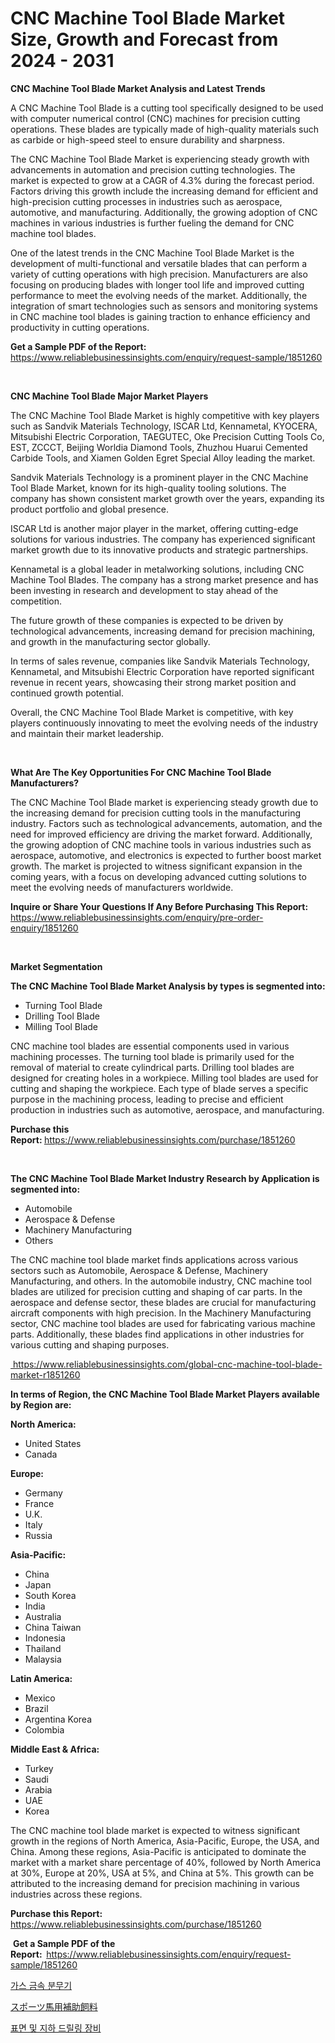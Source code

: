 <p><h1>CNC Machine Tool Blade Market Size, Growth and Forecast from 2024 - 2031</h1></p><p><strong>CNC Machine Tool Blade Market Analysis and Latest Trends</strong></p>
<p><p>A CNC Machine Tool Blade is a cutting tool specifically designed to be used with computer numerical control (CNC) machines for precision cutting operations. These blades are typically made of high-quality materials such as carbide or high-speed steel to ensure durability and sharpness.</p><p>The CNC Machine Tool Blade Market is experiencing steady growth with advancements in automation and precision cutting technologies. The market is expected to grow at a CAGR of 4.3% during the forecast period. Factors driving this growth include the increasing demand for efficient and high-precision cutting processes in industries such as aerospace, automotive, and manufacturing. Additionally, the growing adoption of CNC machines in various industries is further fueling the demand for CNC machine tool blades.</p><p>One of the latest trends in the CNC Machine Tool Blade Market is the development of multi-functional and versatile blades that can perform a variety of cutting operations with high precision. Manufacturers are also focusing on producing blades with longer tool life and improved cutting performance to meet the evolving needs of the market. Additionally, the integration of smart technologies such as sensors and monitoring systems in CNC machine tool blades is gaining traction to enhance efficiency and productivity in cutting operations.</p></p>
<p><strong>Get a Sample PDF of the Report:&nbsp;</strong> <a href="https://www.reliablebusinessinsights.com/enquiry/request-sample/1851260">https://www.reliablebusinessinsights.com/enquiry/request-sample/1851260</a></p>
<p>&nbsp;</p>
<p><strong>CNC Machine Tool Blade Major Market Players</strong></p>
<p><p>The CNC Machine Tool Blade Market is highly competitive with key players such as Sandvik Materials Technology, ISCAR Ltd, Kennametal, KYOCERA, Mitsubishi Electric Corporation, TAEGUTEC, Oke Precision Cutting Tools Co, EST, ZCCCT, Beijing Worldia Diamond Tools, Zhuzhou Huarui Cemented Carbide Tools, and Xiamen Golden Egret Special Alloy leading the market. </p><p>Sandvik Materials Technology is a prominent player in the CNC Machine Tool Blade Market, known for its high-quality tooling solutions. The company has shown consistent market growth over the years, expanding its product portfolio and global presence. </p><p>ISCAR Ltd is another major player in the market, offering cutting-edge solutions for various industries. The company has experienced significant market growth due to its innovative products and strategic partnerships. </p><p>Kennametal is a global leader in metalworking solutions, including CNC Machine Tool Blades. The company has a strong market presence and has been investing in research and development to stay ahead of the competition. </p><p>The future growth of these companies is expected to be driven by technological advancements, increasing demand for precision machining, and growth in the manufacturing sector globally. </p><p>In terms of sales revenue, companies like Sandvik Materials Technology, Kennametal, and Mitsubishi Electric Corporation have reported significant revenue in recent years, showcasing their strong market position and continued growth potential. </p><p>Overall, the CNC Machine Tool Blade Market is competitive, with key players continuously innovating to meet the evolving needs of the industry and maintain their market leadership.</p></p>
<p>&nbsp;</p>
<p><strong>What Are The Key Opportunities For CNC Machine Tool Blade Manufacturers?</strong></p>
<p><p>The CNC Machine Tool Blade market is experiencing steady growth due to the increasing demand for precision cutting tools in the manufacturing industry. Factors such as technological advancements, automation, and the need for improved efficiency are driving the market forward. Additionally, the growing adoption of CNC machine tools in various industries such as aerospace, automotive, and electronics is expected to further boost market growth. The market is projected to witness significant expansion in the coming years, with a focus on developing advanced cutting solutions to meet the evolving needs of manufacturers worldwide.</p></p>
<p><strong>Inquire or Share Your Questions If Any Before Purchasing This Report:</strong> <a href="https://www.reliablebusinessinsights.com/enquiry/pre-order-enquiry/1851260">https://www.reliablebusinessinsights.com/enquiry/pre-order-enquiry/1851260</a></p>
<p>&nbsp;</p>
<p><strong>Market Segmentation</strong></p>
<p><strong>The CNC Machine Tool Blade Market Analysis by types is segmented into:</strong></p>
<p><ul><li>Turning Tool Blade</li><li>Drilling Tool Blade</li><li>Milling Tool Blade</li></ul></p>
<p><p>CNC machine tool blades are essential components used in various machining processes. The turning tool blade is primarily used for the removal of material to create cylindrical parts. Drilling tool blades are designed for creating holes in a workpiece. Milling tool blades are used for cutting and shaping the workpiece. Each type of blade serves a specific purpose in the machining process, leading to precise and efficient production in industries such as automotive, aerospace, and manufacturing.</p></p>
<p><strong>Purchase this Report:&nbsp;</strong><a href="https://www.reliablebusinessinsights.com/purchase/1851260">https://www.reliablebusinessinsights.com/purchase/1851260</a></p>
<p>&nbsp;</p>
<p><strong>The CNC Machine Tool Blade Market Industry Research by Application is segmented into:</strong></p>
<p><ul><li>Automobile</li><li>Aerospace & Defense</li><li>Machinery Manufacturing</li><li>Others</li></ul></p>
<p><p>The CNC machine tool blade market finds applications across various sectors such as Automobile, Aerospace & Defense, Machinery Manufacturing, and others. In the automobile industry, CNC machine tool blades are utilized for precision cutting and shaping of car parts. In the aerospace and defense sector, these blades are crucial for manufacturing aircraft components with high precision. In the Machinery Manufacturing sector, CNC machine tool blades are used for fabricating various machine parts. Additionally, these blades find applications in other industries for various cutting and shaping purposes.</p></p>
<p><a href="https://www.reliablebusinessinsights.com/global-cnc-machine-tool-blade-market-r1851260">&nbsp;https://www.reliablebusinessinsights.com/global-cnc-machine-tool-blade-market-r1851260</a></p>
<p><strong>In terms of Region, the CNC Machine Tool Blade Market Players available by Region are:</strong></p>
<p>
    <p> <strong> North America: </strong>
        <ul>
            <li>United States</li>
            <li>Canada</li>
        </ul>
        </p> 
    <p> <strong> Europe: </strong>
        <ul>
            <li>Germany</li>
            <li>France</li>
            <li>U.K.</li>
            <li>Italy</li>
            <li>Russia</li>
        </ul>
        </p> 
    <p> <strong> Asia-Pacific: </strong>
        <ul>
            <li>China</li>
            <li>Japan</li>
            <li>South Korea</li>
            <li>India</li>
            <li>Australia</li>
            <li>China Taiwan</li>
            <li>Indonesia</li>
            <li>Thailand</li>
            <li>Malaysia</li>
        </ul>
        </p> 
    <p> <strong> Latin America: </strong>
        <ul>
            <li>Mexico</li>
            <li>Brazil</li>
            <li>Argentina Korea</li>
            <li>Colombia</li>
        </ul>
        </p> 
    <p> <strong> Middle East & Africa: </strong>
        <ul>
            <li>Turkey</li>
            <li>Saudi</li>
            <li>Arabia</li>
            <li>UAE</li>
            <li>Korea</li>
        </ul>
    </p>
    </p>
<p><p>The CNC machine tool blade market is expected to witness significant growth in the regions of North America, Asia-Pacific, Europe, the USA, and China. Among these regions, Asia-Pacific is anticipated to dominate the market with a market share percentage of 40%, followed by North America at 30%, Europe at 20%, USA at 5%, and China at 5%. This growth can be attributed to the increasing demand for precision machining in various industries across these regions.</p></p>
<p><strong>Purchase this Report: </strong><a href="https://www.reliablebusinessinsights.com/purchase/1851260">https://www.reliablebusinessinsights.com/purchase/1851260</a></p>
<p>&nbsp;<strong>Get a Sample PDF of the Report:&nbsp;&nbsp;</strong><a href="https://www.reliablebusinessinsights.com/enquiry/request-sample/1851260">https://www.reliablebusinessinsights.com/enquiry/request-sample/1851260</a></p>
<p><strong></strong></p>
<p><p><a href="https://medium.com/@christianwilderman2022/%EA%B0%80%EC%8A%A4-%EA%B8%88%EC%86%8D-%EB%B6%84%EB%AC%B4%EA%B8%B0-%EC%8B%9C%EC%9E%A5-%EA%B7%9C%EB%AA%A8-%EC%97%B0%ED%8F%89%EA%B7%A0-%EC%84%B1%EC%9E%A5%EB%A5%A0-%ED%8A%B8%EB%A0%8C%EB%93%9C-2024-2030-ec67823a3155">가스 금속 분무기</a></p><p><a href="https://medium.com/@terrellconn2023/%E3%82%B9%E3%83%9D%E3%83%BC%E3%83%84%E9%A6%AC%E7%94%A8%E3%81%AE%E8%A3%9C%E5%AE%8C%E9%A3%BC%E6%96%99%E5%B8%82%E5%A0%B4-2031%E5%B9%B4%E3%81%BE%E3%81%A7%E3%81%AE%E6%88%90%E5%8A%9F%E3%81%99%E3%82%8B%E3%83%93%E3%82%B8%E3%83%8D%E3%82%B9%E6%88%A6%E7%95%A5%E4%BA%88%E6%B8%AC%E3%81%AE%E9%8D%B5-bf87080ad6c6">スポーツ馬用補助飼料</a></p><p><a href="https://medium.com/@mslonkoss78/%ED%91%9C%EB%A9%B4-%EB%B0%8F-%EC%A7%80%ED%95%98-%EB%93%9C%EB%A6%B4%EB%A7%81-%EC%9E%A5%EB%B9%84-%EC%8B%9C%EC%9E%A5-%ED%86%B5%EC%B0%B0-%EC%8B%9C%EC%9E%A5-%EB%8F%99%ED%96%A5-%EC%84%B1%EC%9E%A5-2024%EB%85%84%EB%B6%80%ED%84%B0-2031%EB%85%84%EA%B9%8C%EC%A7%80%EC%9D%98-%EC%98%88%EC%B8%A1-4ac631c76932">표면 및 지하 드릴링 장비</a></p></p>
